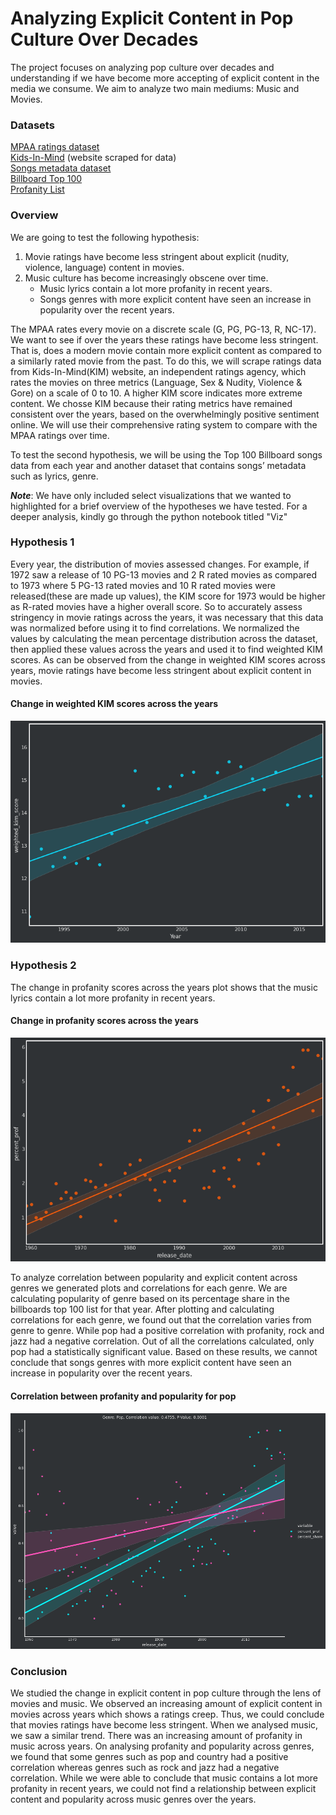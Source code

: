 <h1> Analyzing Explicit Content in Pop Culture Over Decades</h1> 
The project focuses on analyzing pop culture over decades and understanding if we have become more accepting of explicit content in the media we consume. We aim to analyze two main mediums: Music and Movies.

<h3>Datasets</h3>

[MPAA ratings dataset](https://data.world/studentoflife/imdb-top-250-lists-and-5000-or-so-data-records/workspace/file?filename=IMDBdata_MainData.csv)<br  >
[Kids-In-Mind](https://kids-in-mind.com/) (website scraped for data)<br  >
[Songs metadata dataset](https://data.mendeley.com/datasets/3t9vbwxgr5/2)<br  >
[Billboard Top 100](https://www.kaggle.com/dhruvildave/billboard-the-hot-100-songs)<br  >
[Profanity List](https://www.cs.cmu.edu/~biglou/resources/bad-words.txt)
<h3>Overview</h3>
We are going to test the following hypothesis:
<ol>
<li> Movie ratings have become less stringent about explicit (nudity, violence, language) content in movies.
<li> Music culture has become increasingly obscene over time.
        <ul>
        <li> Music lyrics contain a lot more profanity in recent years.
        <li> Songs genres with more explicit content have seen an increase in popularity over the recent years.
        </ul>
</ol>
The MPAA rates every movie on a discrete scale (G, PG, PG-13, R, NC-17). We want to see if over the years these ratings have become less stringent.
That is, does a modern movie contain more explicit content as compared to a similarly rated movie from the past.
To do this, we will scrape ratings data from Kids-In-Mind(KIM) website, an independent ratings agency, which rates the movies on three metrics (Language, Sex & Nudity, Violence & Gore) on a scale of 0 to 10. A higher KIM score indicates more extreme content. We chosse KIM because their rating metrics have remained consistent over the years, based on the overwhelmingly positive sentiment online.
We will use their comprehensive rating system to compare with the MPAA ratings over time.

To test the second hypothesis, we will be using the Top 100 Billboard songs data from each year and another dataset that contains songs’ metadata such as lyrics, genre.

***Note***: We have only included select visualizations that we wanted to highlighted for a brief overview of the hypotheses we have tested. For a deeper analysis, kindly go through the python notebook titled "Viz"

<h3>Hypothesis 1</h3>

Every year, the distribution of movies assessed changes. For example, if 1972 saw a release of 10 PG-13 movies and 2 R rated movies as compared to 1973 where 5 PG-13 rated movies and 10 R rated movies were released(these are made up values), the KIM score for 1973 would be higher as R-rated movies have a higher overall score. So to accurately assess stringency in movie ratings across the years, it was necessary that this data was normalized before using it to find correlations. We normalized the values by calculating the mean percentage distribution across the dataset, then applied these values across the years and used it to find weighted KIM scores.
As can be observed from the change in weighted KIM scores across years, movie ratings have become less stringent about explicit content in movies. 

<h4>Change in weighted KIM scores across the years</h4>

![](https://github.com/clonedapple/2021Fall_finals/blob/main/plots/weightedKIM.png)

<h3>Hypothesis 2</h3>
The change in profanity scores across the years plot shows that the music lyrics contain a lot more profanity in recent years.

<h4>Change in profanity scores across the years</h4>

![](https://github.com/clonedapple/2021Fall_finals/blob/main/plots/musicprofanity.png)

To analyze correlation between popularity and explicit content across genres we generated plots and correlations for each genre. We are calculating popularity of genre based on its percentage share in the billboards top 100 list for that year. After plotting and calculating correlations for each genre, we found out that the correlation varies from genre to genre. While pop had a positive correlation with profanity, rock and jazz had a negative correlation. Out of all the correlations calculated, only pop had a statistically significant value. Based on these results, we cannot conclude that songs genres with more explicit content have seen an increase in popularity over the recent years.
<h4>Correlation between profanity and popularity for pop </h4>

![](https://github.com/clonedapple/2021Fall_finals/blob/main/plots/pop.png)

<h3>Conclusion</h3>

We studied the change in explicit content in pop culture through the lens of movies and music. We observed an increasing amount of explicit content in movies across years which shows a ratings creep. Thus, we could conclude that movies ratings have become less stringent.
When we analysed music, we saw a similar trend. There was an increasing amount of profanity in music across years.  On analysing profanity and popularity across genres, we found that some genres such as pop and country had a positive correlation whereas genres such as rock and jazz had a negative correlation. While we were able to conclude that music contains a lot more profanity in recent years, we could not find a relationship between explicit content and popularity across music genres over the years.

